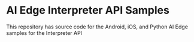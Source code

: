 # AI Edge Interpreter API Samples

This repository has source code for the Android, iOS, and Python AI Edge samples for the Interpreter API
